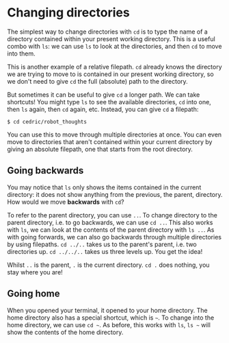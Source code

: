 # Changing directories

The simplest way to change directories with `cd` is to type the name of a directory contained within your present working directory. This is a useful combo with `ls`: we can use `ls` to look at the directories, and then `cd` to move into them.

This is another example of a relative filepath. `cd` already knows the directory we are trying to move to is contained in our present working directory, so we don't need to give `cd` the full (absolute) path to the directory.

But sometimes it can be useful to give `cd` a longer path. We can take shortcuts! You might type `ls` to see the available directories, `cd` into one, then `ls` again, then `cd` again, etc. Instead, you can give `cd` a filepath:

```
$ cd cedric/robot_thoughts
```

You can use this to move through multiple directories at once. You can even move to directories that aren't contained within your current directory by giving an absolute filepath, one that starts from the root directory.

## Going backwards

You may notice that `ls` only shows the items contained in the current directory: it does not show anything from the previous, the parent, directory. How would we move **backwards** with `cd`?

To refer to the parent directory, you can use `..`. To change directory to the parent directory, i.e. to go backwards, we can use `cd ..`. This also works with `ls`, we can look at the contents of the parent directory with `ls ..`. As with going forwards, we can also go backwards through multiple directories by using filepaths. `cd ../..` takes us to the parent's parent, i.e. two directories up. `cd ../../..` takes us three levels up. You get the idea!

Whilst `..` is the parent, `.` is the current directory. `cd .` does nothing, you stay where you are!

## Going home

When you opened your terminal, it opened to your home directory. The home directory also has a special shortcut, which is `~`. To change into the home directory, we can use `cd ~`. As before, this works with `ls`, `ls ~` will show the contents of the home directory.
